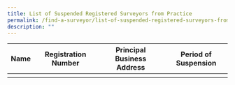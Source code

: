 ```yaml
---
title: List of Suspended Registered Surveyors from Practice
permalink: /find-a-surveyor/list-of-suspended-registered-surveyors-from-practice/
description: ""
---
```

<table>
		<tr>
			<th>Name</th>
			<th>Registration Number</th>
			<th>Principal Business Address</th>
			<th>Period of Suspension</th>
	</tr>
	<tr>
		<th>
		<th> 
		<th> 
		<th>